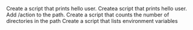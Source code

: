 Create a script that prints hello user.
Createa script that prints hello user.
Add /action to the path.
Create a script that counts the number of directories in the path
Create a script that lists environment variables
